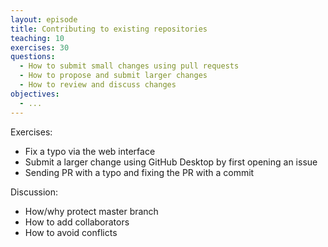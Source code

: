 ```yaml
---
layout: episode
title: Contributing to existing repositories
teaching: 10
exercises: 30
questions:
  - How to submit small changes using pull requests
  - How to propose and submit larger changes
  - How to review and discuss changes
objectives:
  - ...
---
```


Exercises:
- Fix a typo via the web interface
- Submit a larger change using GitHub Desktop by first opening an issue
- Sending PR with a typo and fixing the PR with a commit

Discussion:
- How/why protect master branch
- How to add collaborators
- How to avoid conflicts
